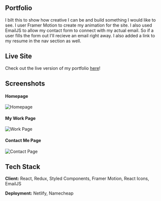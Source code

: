 
## Portfolio

I bilt this to show how creative I can be and build something I would like to see. I user Framer Motion to create my animation for the site. I also used EmailJS to allow my contact form to connect with my actual email. So if a user fills the form out I'll recieve an email right away. I also added a link to my resume in the nav section as well.
  
## Live Site

Check out the live version of my portfolio [here](https://www.alanbedoya.com/)!
  
## Screenshots
#### Homepage 
![Homepage](https://res.cloudinary.com/alanbedoya/image/upload/v1624311347/Readme.md/2021-06-21_14-32-17_shejek.png)


#### My Work Page
![Work Page](https://res.cloudinary.com/alanbedoya/image/upload/v1624311350/Readme.md/2021-06-21_14-32-46_u7p6nw.png)

#### Contact Me Page
![Contact Page](https://res.cloudinary.com/alanbedoya/image/upload/v1624311352/Readme.md/2021-06-21_14-32-57_fma1b2.png)
## Tech Stack

**Client:** React, Redux, Styled Components, Framer Motion, React Icons, EmailJS

**Deployment:** Netlify, Namecheap


  
